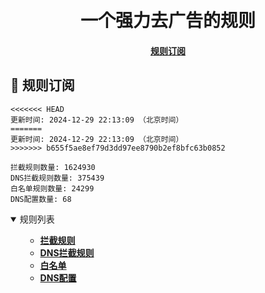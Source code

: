 <div align="center">
<h1 align="center"><br>一个强力去广告的规则</h1>

<h4>
  <a href="#a">规则订阅</a>
</h4>

</div>

<h2 id="a">🎯 规则订阅</h2>

```
<<<<<<< HEAD
更新时间: 2024-12-29 22:13:09 （北京时间）
=======
更新时间: 2024-12-29 22:13:09 （北京时间）
>>>>>>> b655f5ae8ef79d3dd97ee8790b2ef8bfc63b0852

拦截规则数量: 1624930
DNS拦截规则数量: 375439
白名单规则数量: 24299
DNS配置数量: 68
``` 
<details open>
<summary>规则列表</summary>
<ul>

- **[拦截规则](https://raw.githubusercontent.com/LINJIANPEI/LinlinDNS/main/rules.txt)**
- **[DNS拦截规则](https://raw.githubusercontent.com/LINJIANPEI/LinlinDNS/main/dns.txt)**
- **[白名单](https://raw.githubusercontent.com/LINJIANPEI/LinlinDNS/main/allow.txt)**
- **[DNS配置](https://raw.githubusercontent.com/LINJIANPEI/LinlinDNS/main/DnsConfiguration.txt)**
</ul>
</details>